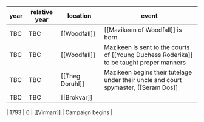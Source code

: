 |  year  | relative year |  location | event | 
| ------ | ------------- | --------- | ----- |
| TBC | TBC | [[Woodfall]] | [[Mazikeen of Woodfall]] is born |
| TBC | TBC | [[Woodfall]] | Mazikeen is sent to the courts of [[Young Duchess Roderika]] to be taught proper manners|
| TBC | TBC | [[Theg Doruhl]] | Mazikeen begins their tutelage under their uncle and court spymaster, [[Seram Dos]] |
| TBC | TBC | [[Brokvar]] | 

| 1793 | 0 | [[Virmarr]] | Campaign begins |